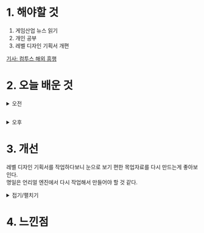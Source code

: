 
# 1. 해야할 것

1. 게임산업 뉴스 읽기 
2. 개인 공부  
3. 레벨 디자인 기획서 개편

[기사: 컴투스 해외 흥행](https://www.gameinsight.co.kr/news/articleView.html?idxno=32032)



# 2. 오늘 배운 것

<details>
<summary>오전</summary>

## 질식의 공동 레벨 디자인 기획서 개편

![image](https://github.com/JM94Ent/TIL-WIL/assets/143363550/94a72e67-62ec-49f6-a0cc-944bf06421f5)

개선사항
```
1. 몬스터 배치
2. 레벨 내 기믹 설명 추가
```
</details>

##

<details>
<summary>오후</summary>

## 질식의 공동 레벨 디자인 기획서 개편

![image](https://github.com/JM94Ent/TIL-WIL/assets/143363550/73602f66-fd1b-487b-9671-7d0bb2af686d)

</details>




# 3. 개선
레벨 디자인 기획서를 작업하다보니 눈으로 보기 편한 목업자료를 다시 만드는게 좋아보인다.\
명일은 언리얼 엔진에서 다시 작업해서 만들어야 할 것 같다.

<details>
<summary>접기/펼치기</summary>

## 주먹구구식으로 만든 레벨

![image](https://github.com/JM94Ent/TIL-WIL/assets/143363550/6b53ab96-824e-434c-abe7-c03ed85a8c20)

</details>



# 4. 느낀점


